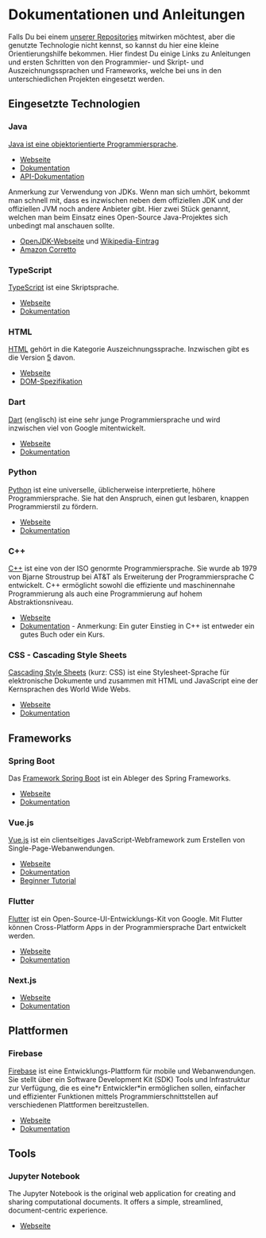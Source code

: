 # Dokumentationen und Anleitungen

Falls Du bei einem [unserer Repositories](https://github.com/orgs/it-at-m/repositories)  mitwirken möchtest, aber die genutzte Technologie nicht kennst, so kannst du hier eine kleine Orientierungshilfe bekommen. Hier findest Du einige Links zu Anleitungen und ersten Schritten von den Programmier- und Skript- und Auszeichnungssprachen und Frameworks, welche bei uns in den unterschiedlichen Projekten eingesetzt werden.

## Eingesetzte Technologien

### Java
[Java ist eine objektorientierte Programmiersprache](https://de.wikipedia.org/wiki/Java_(Programmiersprache)).

* [Webseite](https://www.oracle.com/java/)
* [Dokumentation](https://docs.oracle.com/en/java/index.html)
* [API-Dokumentation](https://docs.oracle.com/en/java/javase/18/docs/api/index.html)

Anmerkung zur Verwendung von JDKs. Wenn man sich umhört, bekommt man schnell mit, dass es inzwischen neben dem offiziellen JDK und der offiziellen JVM noch andere Anbieter gibt.
Hier zwei Stück genannt, welchen man beim Einsatz eines Open-Source Java-Projektes sich unbedingt mal anschauen sollte.

* [OpenJDK-Webseite](https://openjdk.org/) und [Wikipedia-Eintrag](https://de.wikipedia.org/wiki/OpenJDK)
* [Amazon Corretto](https://aws.amazon.com/de/corretto/)


### TypeScript
[TypeScript](https://de.wikipedia.org/wiki/TypeScript) ist eine Skriptsprache.

* [Webseite](https://www.typescriptlang.org/)
* [Dokumentation](https://www.typescriptlang.org/docs/)

### HTML
[HTML](https://de.wikipedia.org/wiki/Hypertext_Markup_Language) gehört in die Kategorie Auszeichnungssprache. Inzwischen gibt es die Version [5](https://de.wikipedia.org/wiki/HTML5)  davon.

* [Webseite](https://www.w3.org/html/)
* [DOM-Spezifikation](https://dom.spec.whatwg.org/)

### Dart
[Dart](https://en.wikipedia.org/wiki/Dart_(programming_language)) (englisch) ist eine sehr junge Programmiersprache und wird inzwischen viel von Google mitentwickelt. 


* [Webseite](https://dart.dev/)
* [Dokumentation](https://dart.dev/guides)

### Python
[Python](https://de.wikipedia.org/wiki/Python_(Programmiersprache)) ist eine universelle, üblicherweise interpretierte, höhere Programmiersprache. Sie hat den Anspruch, einen gut lesbaren, knappen Programmierstil zu fördern.

* [Webseite](https://www.python.org/)
* [Dokumentation](https://docs.python.org/3/)

### C++
[C++](https://de.wikipedia.org/wiki/C%2B%2B) ist eine von der ISO genormte Programmiersprache. Sie wurde ab 1979 von Bjarne Stroustrup bei AT&T als Erweiterung der Programmiersprache C entwickelt. C++ ermöglicht sowohl die effiziente und maschinennahe Programmierung als auch eine Programmierung auf hohem Abstraktionsniveau.

* [Webseite](https://isocpp.org/)
* [Dokumentation](http://isocpp.github.io/CppCoreGuidelines/CppCoreGuidelines) - Anmerkung: Ein guter Einstieg in C++ ist entweder ein gutes Buch oder ein Kurs.

### CSS - Cascading Style Sheets
[Cascading Style Sheets](https://de.wikipedia.org/wiki/Cascading_Style_Sheets) (kurz: CSS) ist eine Stylesheet-Sprache für elektronische Dokumente und zusammen mit HTML und JavaScript eine der Kernsprachen des World Wide Webs.

* [Webseite](https://www.w3.org/Style/CSS/)
* [Dokumentation](https://developer.mozilla.org/en-US/docs/Web/CSS)


## Frameworks

### Spring Boot
Das [Framework Spring Boot](https://de.wikipedia.org/wiki/Spring_(Framework)) ist ein Ableger des Spring Frameworks.

* [Webseite](https://spring.io/projects/spring-boot)
* [Dokumentation](https://docs.spring.io/spring-boot/docs/current/reference/html/)

### Vue.js
[Vue.js](https://de.wikipedia.org/wiki/Vue.js) ist ein clientseitiges JavaScript-Webframework zum Erstellen von Single-Page-Webanwendungen.

* [Webseite](https://vuejs.org/)
* [Dokumentation](https://v2.vuejs.org/)
* [Beginner Tutorial](https://vuejs.org/tutorial/#step-1)


### Flutter
[Flutter](https://de.wikipedia.org/wiki/Flutter_(Software)) ist ein Open-Source-UI-Entwicklungs-Kit von Google. Mit Flutter können Cross-Platform Apps in der Programmiersprache Dart entwickelt werden. 

* [Webseite](https://flutter.dev/)
* [Dokumentation](https://docs.flutter.dev/)

### Next.js

* [Webseite](https://nextjs.org)
* [Dokumentation](https://nextjs.org/docs/getting-started)


## Plattformen

### Firebase
[Firebase](https://de.wikipedia.org/wiki/Firebase) ist eine Entwicklungs-Plattform für mobile und Webanwendungen. Sie stellt über ein Software Development Kit (SDK) Tools und Infrastruktur zur Verfügung, die es eine\*r Entwickler\*in ermöglichen sollen, einfacher und effizienter Funktionen mittels Programmierschnittstellen auf verschiedenen Plattformen bereitzustellen.

* [Webseite](https://firebase.google.com/)
* [Dokumentation](https://firebase.google.com/docs)


## Tools

### Jupyter Notebook
The Jupyter Notebook is the original web application for creating and sharing computational documents. It offers a simple, streamlined, document-centric experience.

* [Webseite](https://jupyter.org/)
